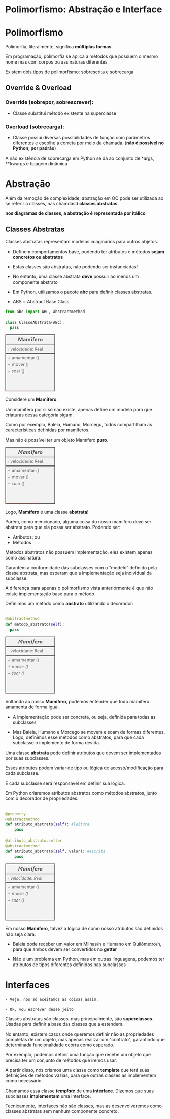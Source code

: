 # Polimorfismo: Abstração e Interface

# Polimorfismo

Polimorfia, literalmente, significa **múltiplas formas**

Em programação, polimorfia se aplica a métodos que possuem o mesmo nome mas com corpos ou assinaturas diferentes

Existem dois tipos de polimorfismo: sobrescrita e sobrecarga

## Override & Overload

### Override (sobrepor, sobrescrever):

- Classe substitui método existente na superclasse

### Overload (sobrecarga):

- Classe possui diversas possibilidades de função com parâmetros diferentes e escolhe a correta por meio da chamada. (**não é possível no Python, por padrão**)

A não existência de sobrecarga em Python se dá ao conjunto de *args, **kwargs e tipagem dinâmica

# Abstração

Além da remoção de complexidade, abstração em OO pode ser utilizada ao se referir a classes, nas chamdasd **classes abstratas**

**nos diagramas de classes, a abstração é representada por itálico**

## Classes Abstratas

Classes abstratas representam modelos imaginários para outros objetos.

- Definem comportamentos base, podendo ter atributos e métodos **sejam concretos ou abstratos**

- Estas classes são abstratas, não podendo ser instanciadas!

- No entanto, uma classe abstrata **deve** possuir ao menos um componente abstrato

- Em Python, utilizamos o pacote **abc** para definir classes abstratas.

- ABS = Abstract Base Class

```python
from abc import ABC, abstractmethod

class ClasseAbstrata(ABC):
  pass

```

<img src=".assets/mamifero1.jpg">

Considere um **Mamífero**.

Um mamífero por si só não existe, apenas define um modelo para que criaturas dessa categoria sigam. 

Como por exemplo, Baleia, Humano, Morcego, todos compartilham as características definidas por mamíferos.

Mas não é possível ter um objeto Mamífero **puro**.

<img src=".assets/mamifero2.jpg">

Logo, **Mamífero** é uma classe **abstrata**!

Porém, como mencionado, alguma coisa do nosso mamífero deve ser abstrata para que ela possa ser abstrato. Podendo ser:

- Atributos; ou
- Métodos

Métodos abstratos não possuem implementação, eles existem apenas como assinatura.

Garantem a conformidade das subclasses com o “modelo” definido pela classe abstrata, mas esperam que a implementação seja individual da subclasse.

A diferença para apenas o polimorfismo vista anteriormente é que não existe implementação base para o método.

Definimos um método como **abstrato** utilizando o decorador:

```python

@abstractmethod
def metodo_abstrato(self):
  pass

```

<img src=".assets/mamifero3.jpg">


Voltando ao nosso **Mamífero**, podemos entender que todo mamífero amamenta de forma igual.

- A implementação pode ser concreta, ou seja, definida para todas as subclasses

- Mas Baleia, Humano e Morcego se movem e soam de formas diferentes. Logo, definimos esse métodos como abstratos, para que cada subclasse o implemente de forma devida.

Uma classe **abstrata** pode definir atributos que devem ser implementados por suas subclasses.

Esses atributos podem variar de tipo ou lógica de acesso/modificação para cada subclasse.

E cada subclasse será responsável em definir sua lógica.

Em Python criaremos atributos abstratos como métodos abstratos, junto com o decorador de propriedades.

```python

@property
@abstractmethod
def atributo_abstrato(self): #leitura
	pass
	
@atributo_abstrato.setter
@abstractmethod
def atributo_abstrato(self, valor): #escrita
	pass

```

<img src=".assets/mamifero4.jpg">

Em nosso **Mamífero**, talvez a lógica de como nosso atributos são definidos não seja clara.

- Baleia pode receber um valor em Milhas/h e Humano em Quilômetro/h, para que ambos devem ser convertidos no **getter**

- Não é um problema em Python, mas em outras linguagens, podemos ter atributos de tipos diferentes definidos nas subclasses

# Interfaces

```
- Veja, nós só aceitamos as coisas assim.

- Ok, vou escrever desse jeito
```

Classes abstratas são classes, mas principalmente, são **superclasses**. Usadas para definir a base das classes que a estendem.

No entanto, existem casos onde queremos definir não as propriedades completas de um objeto, mas apenas realizar um "contrato", garantindo que determinada funcionalidade ocorra como esperado.

Por exemplo, podemos definir uma função que recebe um objeto que precisa ter um conjunto de métodos que iremos usar.

A partir disso, nós criamos uma classe como **template** que terá suas definições de métodos vazias, para que outras classes as implementem como necessário.

Chamamos essa classe ***template*** de uma **interface**. Dizemos que suas subclasses **implementam** uma interface.

Tecnicamente, interfaces não são classes, mas as desenvolveremos como classes abstratas sem nenhum componente concreto.





